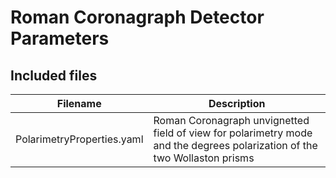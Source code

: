 # Roman Coronagraph Detector Parameters

## Included files

| Filename| Description|
|---------|------------|
| PolarimetryProperties.yaml | Roman Coronagraph unvignetted field of view for polarimetry mode and the degrees polarization of the two Wollaston prisms |